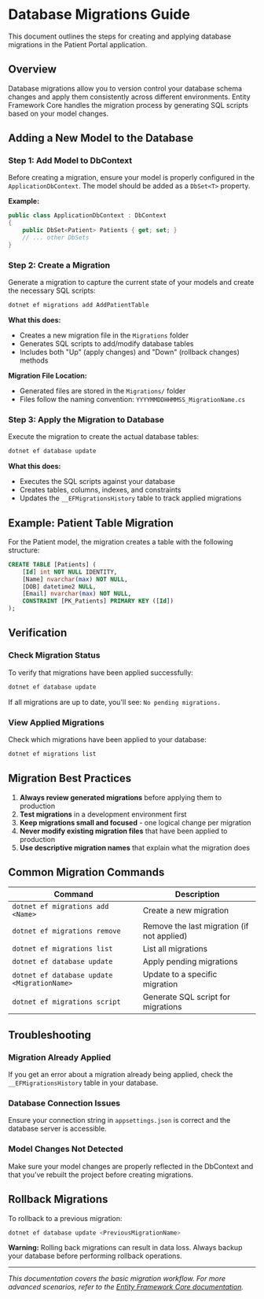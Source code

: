 # Database Migrations Guide

This document outlines the steps for creating and applying database migrations in the Patient Portal application.

## Overview

Database migrations allow you to version control your database schema changes and apply them consistently across different environments. Entity Framework Core handles the migration process by generating SQL scripts based on your model changes.

## Adding a New Model to the Database

### Step 1: Add Model to DbContext

Before creating a migration, ensure your model is properly configured in the `ApplicationDbContext`. The model should be added as a `DbSet<T>` property.

**Example:**
```csharp
public class ApplicationDbContext : DbContext
{
    public DbSet<Patient> Patients { get; set; }
    // ... other DbSets
}
```

### Step 2: Create a Migration

Generate a migration to capture the current state of your models and create the necessary SQL scripts:

```bash
dotnet ef migrations add AddPatientTable
```

**What this does:**
- Creates a new migration file in the `Migrations` folder
- Generates SQL scripts to add/modify database tables
- Includes both "Up" (apply changes) and "Down" (rollback changes) methods

**Migration File Location:**
- Generated files are stored in the `Migrations/` folder
- Files follow the naming convention: `YYYYMMDDHHMMSS_MigrationName.cs`

### Step 3: Apply the Migration to Database

Execute the migration to create the actual database tables:

```bash
dotnet ef database update
```

**What this does:**
- Executes the SQL scripts against your database
- Creates tables, columns, indexes, and constraints
- Updates the `__EFMigrationsHistory` table to track applied migrations

## Example: Patient Table Migration

For the Patient model, the migration creates a table with the following structure:

```sql
CREATE TABLE [Patients] (
    [Id] int NOT NULL IDENTITY,
    [Name] nvarchar(max) NOT NULL,
    [DOB] datetime2 NULL,
    [Email] nvarchar(max) NOT NULL,
    CONSTRAINT [PK_Patients] PRIMARY KEY ([Id])
);
```

## Verification

### Check Migration Status

To verify that migrations have been applied successfully:

```bash
dotnet ef database update
```

If all migrations are up to date, you'll see: `No pending migrations.`

### View Applied Migrations

Check which migrations have been applied to your database:

```bash
dotnet ef migrations list
```

## Migration Best Practices

1. **Always review generated migrations** before applying them to production
2. **Test migrations** in a development environment first
3. **Keep migrations small and focused** - one logical change per migration
4. **Never modify existing migration files** that have been applied to production
5. **Use descriptive migration names** that explain what the migration does

## Common Migration Commands

| Command | Description |
|---------|-------------|
| `dotnet ef migrations add <Name>` | Create a new migration |
| `dotnet ef migrations remove` | Remove the last migration (if not applied) |
| `dotnet ef migrations list` | List all migrations |
| `dotnet ef database update` | Apply pending migrations |
| `dotnet ef database update <MigrationName>` | Update to a specific migration |
| `dotnet ef migrations script` | Generate SQL script for migrations |

## Troubleshooting

### Migration Already Applied
If you get an error about a migration already being applied, check the `__EFMigrationsHistory` table in your database.

### Database Connection Issues
Ensure your connection string in `appsettings.json` is correct and the database server is accessible.

### Model Changes Not Detected
Make sure your model changes are properly reflected in the DbContext and that you've rebuilt the project before creating migrations.

## Rollback Migrations

To rollback to a previous migration:

```bash
dotnet ef database update <PreviousMigrationName>
```

**Warning:** Rolling back migrations can result in data loss. Always backup your database before performing rollback operations.

---

*This documentation covers the basic migration workflow. For more advanced scenarios, refer to the [Entity Framework Core documentation](https://docs.microsoft.com/en-us/ef/core/managing-schemas/migrations/).* 
